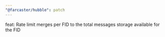 ```yaml
---
"@farcaster/hubble": patch
---
```


feat: Rate limit merges per FID to the total messages storage available for the FID
